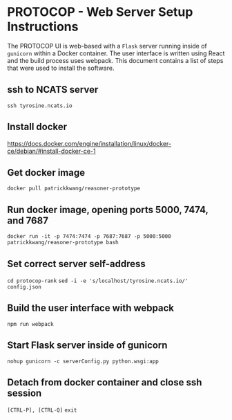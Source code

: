 # PROTOCOP - Web Server Setup Instructions

The PROTOCOP UI is web-based with a `Flask` server running inside of `gunicorn` within a Docker container. The user interface is written using React and the build process uses webpack. This document contains a list of steps that were used to install the software.


## ssh to NCATS server
`ssh tyrosine.ncats.io`

## Install docker
https://docs.docker.com/engine/installation/linux/docker-ce/debian/#install-docker-ce-1

## Get docker image
`docker pull patrickkwang/reasoner-prototype`

## Run docker image, opening ports 5000, 7474, and 7687
`docker run -it -p 7474:7474 -p 7687:7687 -p 5000:5000 patrickkwang/reasoner-prototype bash`

## Set correct server self-address
`cd protocop-rank`
`sed -i -e 's/localhost/tyrosine.ncats.io/' config.json`

## Build the user interface with webpack
`npm run webpack`

## Start Flask server inside of gunicorn
`nohup gunicorn -c serverConfig.py python.wsgi:app`

## Detach from docker container and close ssh session
`[CTRL-P], [CTRL-Q]`
`exit`

